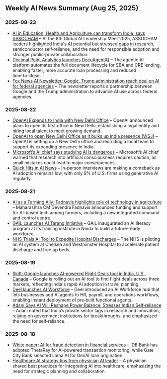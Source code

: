 ## Weekly AI News Summary (Aug 25, 2025)

### 2025-08-23
- [AI in Education, Health and Agriculture can transform India, says ASSOCHAM](https://zeenews.india.com/education/ai-in-education-health-and-agriculture-can-transform-india-says-assocham-2950306.html) – At the 8th Global AI Leadership Meet 2025, ASSOCHAM leaders highlighted India's AI potential but stressed gaps in research, semiconductor self‑reliance, and the need for responsible adoption and stronger public‑private collaboration.  
- [Decimal Point Analytics launches DocuAgentIQ](https://markets.businessinsider.com/news/stocks/decimal-point-analytics-launches-docuagentiq---agentic-ai-platform-transforming-document-workflows-in-sba-cre-lending-1035067944) – The agentic AI platform automates the full document lifecycle for SBA and CRE lending, enabling faster, more accurate loan processing and reduced time‑to‑close.  
- [Fox News AI Newsletter: Google, Trump administration reach deal on AI for federal agencies](https://www.foxnews.com/tech/fox-news-ai-newsletter-google-trump-administration-reach-deal-ai-federal-agencies) – The newsletter reports a partnership between Google and the Trump administration to advance AI use across federal agencies.  

### 2025-08-22
- [OpenAI Expands to India with New Delhi Office](https://www.startupecosystem.ca/news/openai-expands-to-india-with-new-delhi-office/) – OpenAI announced plans to open its first office in New Delhi, establishing a legal entity and hiring local talent to meet growing demand.  
- [OpenAI to open New Delhi Office as it bulks up India presence (WSJ)](https://www.wsj.com/tech/ai/openai-to-open-new-delhi-office-as-it-bulks-up-india-presence-e4c059c4?gaa_at=eafs&gaa_n=ASWzDAgwQD10kg8JuKbah_We7gv4AZd3u-T0NXcIrCBcPK3UzuEqrvCpGiiW&gaa_ts=68a7ffeb&gaa_sig=U3jRaKsMURMwSM4BHduMEJLJiai4EFPcGpcikw_n-cLLSPSLrrwlpB9igJFRG_GYiXVSKTUfBOvND5SmTnBZSQ%3D%3D) – OpenAI is setting up a New Delhi office and recruiting a local team to support its expanding presence in India.  
- [Microsoft’s AI chief says studying AI is dangerous](https://zamin.uz/en/technology/158069-microsoftning-ai-rabari-sunij-ongni-rganish-hatarli-dedi.html) – Microsoft’s AI chief warned that research into artificial consciousness requires caution, as small mistakes could lead to major consequences.  
- [Quick Hits in AI News](https://www.shrm.org/topics-tools/flagships/ai-hi/quick-hits-august-25) – In-person interviews are making a comeback as AI adoption remains low, with only 9% of U.S. firms using generative AI regularly.  

### 2025-08-21
- [AI as a Farming Ally: Fadnavis highlights role of technology in agriculture](https://www.thebridgechronicle.com/news/ai-farming-ally-fadnavis-technology-role-agriculture) – Maharashtra CM Devendra Fadnavis announced funding and support for AI-based tech among farmers, including a new integrated command and control centre.  
- [GAIL Launches AI Tarang Initiative](https://indianmasterminds.com/news/gail-launches-ai-tarang-initiative-at-gti-noida-to-promote-ai-literacy-and-build-a-future-ready-tech-savvy-workforce-know-more-138788/) – GAIL inaugurated an AI literacy program at its training institute in Noida to build a future‑ready workforce.  
- [NHS Trials AI Tool to Expedite Hospital Discharges](https://www.startupecosystem.ca/news/nhs-trials-ai-tool-to-expedite-hospital-discharges/) – The NHS is piloting an AI system at Chelsea and Westminster Hospital to accelerate patient discharge and free up beds.  

### 2025-08-19
- [Skift: Google launches AI‑powered Flight Deals tool in India, U.S., Canada](https://skift.com/2025/08/18/google-picks-india-for-early-rollout-of-ai-powered-flight-deals-tool/) – Google is rolling out an AI tool to find flight deals across three markets, reflecting India's rapid AI adoption in travel planning.  
- [Deel launches AI Workforce](https://businessnewsthisweek.com/technology/deel-launches-ai-workforce/) – Deel introduced an AI Workforce hub that lets businesses add AI agents to HR, payroll, and operations workflows, enabling instant deployment of pre‑built functional agents.  
- [Adani Says AI Will Reshape Power Balance, Stresses Indian Self‑reliance](https://www.bwmarketingworld.com/article/adani-says-ai-will-reshape-power-balance-stresses-indian-self-reliance-567835-567863) – Adani noted that India’s private sector lags in research and innovation, relying on government institutions for breakthroughs, and emphasized the need for self‑reliance.  

### 2025-08-18
- [White paper: AI for fraud detection in financial services](https://www.fintechfutures.com/ai-in-fintech/white-paper-ai-for-fraud-detection-in-financial-services) – IDB Bank has adopted ThetaRay for AI‑powered transaction monitoring, while Gate City Bank selected Lama AI for GenAI loan origination.  
- [Healthcare AI strategy tips from physician AI leader](https://www.mobihealthnews.com/video/healthcare-ai-strategy-tips-physician-ai-leader) – A physician shared best practices for integrating AI into healthcare, emphasizing the need for strategic planning and collaboration.